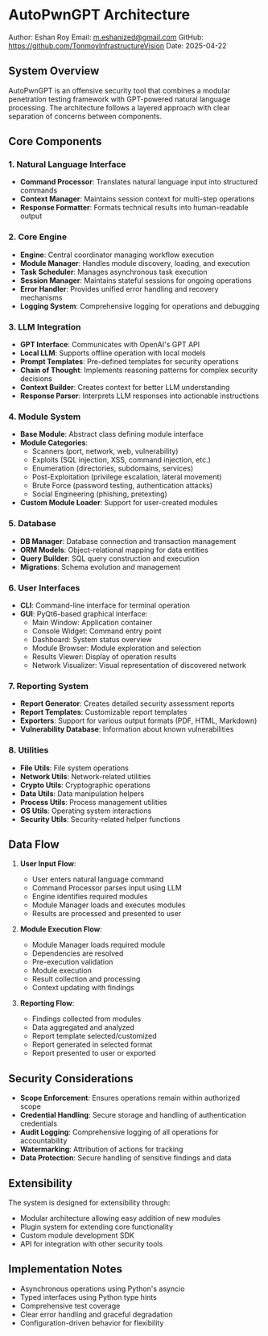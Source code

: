 # AutoPwnGPT Architecture

Author: Eshan Roy
Email: m.eshanized@gmail.com
GitHub: https://github.com/TonmoyInfrastructureVision
Date: 2025-04-22

## System Overview

AutoPwnGPT is an offensive security tool that combines a modular penetration testing framework with GPT-powered natural language processing. The architecture follows a layered approach with clear separation of concerns between components.

## Core Components

### 1. Natural Language Interface
- **Command Processor**: Translates natural language input into structured commands
- **Context Manager**: Maintains session context for multi-step operations
- **Response Formatter**: Formats technical results into human-readable output

### 2. Core Engine
- **Engine**: Central coordinator managing workflow execution
- **Module Manager**: Handles module discovery, loading, and execution
- **Task Scheduler**: Manages asynchronous task execution
- **Session Manager**: Maintains stateful sessions for ongoing operations
- **Error Handler**: Provides unified error handling and recovery mechanisms
- **Logging System**: Comprehensive logging for operations and debugging

### 3. LLM Integration
- **GPT Interface**: Communicates with OpenAI's GPT API
- **Local LLM**: Supports offline operation with local models
- **Prompt Templates**: Pre-defined templates for security operations
- **Chain of Thought**: Implements reasoning patterns for complex security decisions
- **Context Builder**: Creates context for better LLM understanding
- **Response Parser**: Interprets LLM responses into actionable instructions

### 4. Module System
- **Base Module**: Abstract class defining module interface
- **Module Categories**:
  - Scanners (port, network, web, vulnerability)
  - Exploits (SQL injection, XSS, command injection, etc.)
  - Enumeration (directories, subdomains, services)
  - Post-Exploitation (privilege escalation, lateral movement)
  - Brute Force (password testing, authentication attacks)
  - Social Engineering (phishing, pretexting)
- **Custom Module Loader**: Support for user-created modules

### 5. Database
- **DB Manager**: Database connection and transaction management
- **ORM Models**: Object-relational mapping for data entities
- **Query Builder**: SQL query construction and execution
- **Migrations**: Schema evolution and management

### 6. User Interfaces
- **CLI**: Command-line interface for terminal operation
- **GUI**: PyQt6-based graphical interface:
  - Main Window: Application container
  - Console Widget: Command entry point
  - Dashboard: System status overview
  - Module Browser: Module exploration and selection
  - Results Viewer: Display of operation results
  - Network Visualizer: Visual representation of discovered network

### 7. Reporting System
- **Report Generator**: Creates detailed security assessment reports
- **Report Templates**: Customizable report templates
- **Exporters**: Support for various output formats (PDF, HTML, Markdown)
- **Vulnerability Database**: Information about known vulnerabilities

### 8. Utilities
- **File Utils**: File system operations
- **Network Utils**: Network-related utilities
- **Crypto Utils**: Cryptographic operations
- **Data Utils**: Data manipulation helpers
- **Process Utils**: Process management utilities
- **OS Utils**: Operating system interactions
- **Security Utils**: Security-related helper functions

## Data Flow

1. **User Input Flow**:
   - User enters natural language command
   - Command Processor parses input using LLM
   - Engine identifies required modules
   - Module Manager loads and executes modules
   - Results are processed and presented to user

2. **Module Execution Flow**:
   - Module Manager loads required module
   - Dependencies are resolved
   - Pre-execution validation
   - Module execution
   - Result collection and processing
   - Context updating with findings

3. **Reporting Flow**:
   - Findings collected from modules
   - Data aggregated and analyzed
   - Report template selected/customized
   - Report generated in selected format
   - Report presented to user or exported

## Security Considerations

- **Scope Enforcement**: Ensures operations remain within authorized scope
- **Credential Handling**: Secure storage and handling of authentication credentials
- **Audit Logging**: Comprehensive logging of all operations for accountability
- **Watermarking**: Attribution of actions for tracking
- **Data Protection**: Secure handling of sensitive findings and data

## Extensibility

The system is designed for extensibility through:
- Modular architecture allowing easy addition of new modules
- Plugin system for extending core functionality
- Custom module development SDK
- API for integration with other security tools

## Implementation Notes

- Asynchronous operations using Python's asyncio
- Typed interfaces using Python type hints
- Comprehensive test coverage
- Clear error handling and graceful degradation
- Configuration-driven behavior for flexibility
